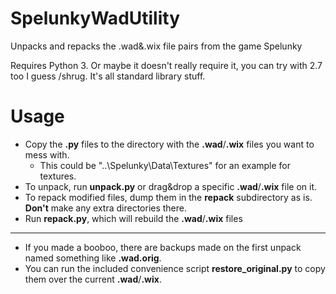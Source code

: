 SpelunkyWadUtility
==================

Unpacks and repacks the .wad&amp;.wix file pairs from the game Spelunky

Requires Python 3. Or maybe it doesn't really require it, you can try with 2.7 too I guess /shrug. It's all standard library stuff.

Usage
=====

* Copy the **.py** files to the directory with the **.wad**/**.wix** files you want to mess with.
  * This could be "..\Spelunky\Data\Textures" for an example for textures.
* To unpack, run **unpack.py** or drag&drop a specific **.wad**/**.wix** file on it.
* To repack modified files, dump them in the **repack** subdirectory as is. **Don't** make any extra directories there.
* Run **repack.py**, which will rebuild the **.wad**/**.wix** files
---
* If you made a booboo, there are backups made on the first unpack named something like **.wad.orig**.
* You can run the included convenience script **restore_original.py** to copy them over the current **.wad**/**.wix**.